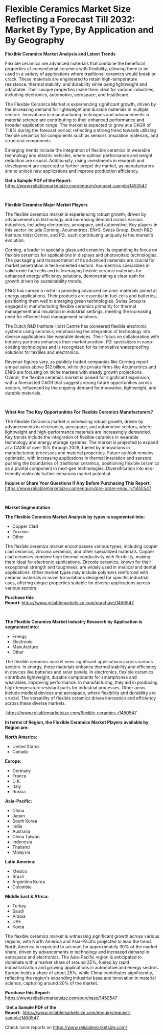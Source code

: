 <p><h1>Flexible Ceramics Market Size Reflecting a Forecast Till 2032: Market By Type, By Application and By Geography</h1></p><p><strong>Flexible Ceramics Market Analysis and Latest Trends</strong></p>
<p><p>Flexible ceramics are advanced materials that combine the beneficial properties of conventional ceramics with flexibility, allowing them to be used in a variety of applications where traditional ceramics would break or crack. These materials are engineered to retain high-temperature resistance, thermal stability, and durability while being lightweight and adaptable. Their unique properties make them ideal for various industries, including electronics, automotive, aerospace, and healthcare.</p><p>The Flexible Ceramics Market is experiencing significant growth, driven by the increasing demand for lightweight and durable materials in multiple sectors. Innovations in manufacturing techniques and advancements in material science are contributing to their enhanced performance and broader application range. The market is expected to grow at a CAGR of 11.8% during the forecast period, reflecting a strong trend towards utilizing flexible ceramics for components such as sensors, insulation materials, and structural components. </p><p>Emerging trends include the integration of flexible ceramics in wearable technology and electric vehicles, where optimal performance and weight reduction are crucial. Additionally, rising investments in research and development are expected to further propel the market, as manufacturers aim to unlock new applications and improve production efficiency.</p></p>
<p><strong>Get a Sample PDF of the Report:&nbsp;</strong> <a href="https://www.reliablemarketsize.com/enquiry/request-sample/1450547?utm_campaign=2462&utm_medium=2&utm_source=Github&utm_content=ia&utm_term=02042025&utm_id=flexible-ceramics">https://www.reliablemarketsize.com/enquiry/request-sample/1450547</a></p>
<p>&nbsp;</p>
<p><strong>Flexible Ceramics Major Market Players</strong></p>
<p><p>The flexible ceramics market is experiencing robust growth, driven by advancements in technology and increasing demand across various industries, including electronics, aerospace, and automotive. Key players in this sector include Corning, Acumentrics, ENrG, Swiss Group, Dutch R&D Institute Holst Centre, and P2i, each contributing uniquely to the market's evolution.</p><p>Corning, a leader in specialty glass and ceramics, is expanding its focus on flexible ceramics for applications in displays and photovoltaic technologies. The packaging and transportation of its advanced materials are crucial for market penetration in tech-oriented sectors. Acumentrics specializes in solid oxide fuel cells and is leveraging flexible ceramic materials for enhanced energy efficiency solutions, demonstrating a clear path for growth driven by sustainability trends.</p><p>ENrG has carved a niche in providing advanced ceramic materials aimed at energy applications. Their products are essential in fuel cells and batteries, positioning them well in emerging green technologies. Swiss Group is engaged in manufacturing flexible ceramics primarily for thermal management and insulation in industrial settings, meeting the increasing need for efficient heat management solutions.</p><p>The Dutch R&D Institute Holst Centre has pioneered flexible electronic systems using ceramics, emphasizing the integration of technology into diverse applications like wearable devices. Their focus on collaboration with industry partners enhances their market position. P2i specializes in nano-coating technologies and is recognized for its innovative waterproofing solutions for textiles and electronics. </p><p>Revenue figures vary, as publicly traded companies like Corning report annual sales above $12 billion, while the private firms like Acumentrics and ENrG are focusing on niche markets with steady growth projections. Overall, the flexible ceramics market is poised for significant expansion, with a forecasted CAGR that suggests strong future opportunities across sectors, influenced by the ongoing demand for innovative, lightweight, and durable materials.</p></p>
<p>&nbsp;</p>
<p><strong>What Are The Key Opportunities For Flexible Ceramics Manufacturers?</strong></p>
<p><p>The Flexible Ceramics market is witnessing robust growth, driven by advancements in electronics, aerospace, and automotive sectors, where lightweight and high-performance materials are increasingly demanded. Key trends include the integration of flexible ceramics in wearable technology and energy storage systems. The market is projected to expand at a CAGR of over 15% through 2028, fueled by innovations in manufacturing processes and material properties. Future outlook remains optimistic, with increasing applications in thermal insulation and sensors pushing the boundaries of traditional ceramics, positioning flexible ceramics as a pivotal component in next-gen technologies. Diversification into eco-friendly materials further enhances market potential.</p></p>
<p><strong>Inquire or Share Your Questions If Any Before Purchasing This Report:</strong> <a href="https://www.reliablemarketsize.com/enquiry/pre-order-enquiry/1450547?utm_campaign=2462&utm_medium=2&utm_source=Github&utm_content=ia&utm_term=02042025&utm_id=flexible-ceramics">https://www.reliablemarketsize.com/enquiry/pre-order-enquiry/1450547</a></p>
<p>&nbsp;</p>
<p><strong>Market Segmentation</strong></p>
<p><strong>The Flexible Ceramics Market Analysis by types is segmented into:</strong></p>
<p><ul><li>Copper Clad</li><li>Zirconia</li><li>Other</li></ul></p>
<p><p>The flexible ceramics market encompasses various types, including copper clad ceramics, zirconia ceramics, and other specialized materials. Copper clad ceramics combine high thermal conductivity with flexibility, making them ideal for electronic applications. Zirconia ceramics, known for their exceptional strength and toughness, are widely used in medical and dental applications. Other market types may include polymers reinforced with ceramic materials or novel formulations designed for specific industrial uses, offering unique properties suitable for diverse applications across various sectors.</p></p>
<p><strong>Purchase this Report:&nbsp;</strong><a href="https://www.reliablemarketsize.com/purchase/1450547?utm_campaign=2462&utm_medium=2&utm_source=Github&utm_content=ia&utm_term=02042025&utm_id=flexible-ceramics">https://www.reliablemarketsize.com/purchase/1450547</a></p>
<p>&nbsp;</p>
<p><strong>The Flexible Ceramics Market Industry Research by Application is segmented into:</strong></p>
<p><ul><li>Energy</li><li>Electronic</li><li>Manufacture</li><li>Other</li></ul></p>
<p><p>The flexible ceramics market sees significant applications across various sectors. In energy, these materials enhance thermal stability and efficiency in devices like batteries and solar panels. In electronics, flexible ceramics contribute lightweight, durable components for smartphones and wearables, improving performance. In manufacturing, they aid in producing high-temperature resistant parts for industrial processes. Other areas include medical devices and aerospace, where flexibility and durability are crucial. The versatility of flexible ceramics drives innovation and efficiency across these diverse markets.</p></p>
<p><a href="https://www.reliablemarketsize.com/flexible-ceramics-r1450547?utm_campaign=2462&utm_medium=2&utm_source=Github&utm_content=ia&utm_term=02042025&utm_id=flexible-ceramics">&nbsp;https://www.reliablemarketsize.com/flexible-ceramics-r1450547</a></p>
<p><strong>In terms of Region, the Flexible Ceramics Market Players available by Region are:</strong></p>
<p>
    <p> <strong> North America: </strong>
        <ul>
            <li>United States</li>
            <li>Canada</li>
        </ul>
        </p> 
    <p> <strong> Europe: </strong>
        <ul>
            <li>Germany</li>
            <li>France</li>
            <li>U.K.</li>
            <li>Italy</li>
            <li>Russia</li>
        </ul>
        </p> 
    <p> <strong> Asia-Pacific: </strong>
        <ul>
            <li>China</li>
            <li>Japan</li>
            <li>South Korea</li>
            <li>India</li>
            <li>Australia</li>
            <li>China Taiwan</li>
            <li>Indonesia</li>
            <li>Thailand</li>
            <li>Malaysia</li>
        </ul>
        </p> 
    <p> <strong> Latin America: </strong>
        <ul>
            <li>Mexico</li>
            <li>Brazil</li>
            <li>Argentina Korea</li>
            <li>Colombia</li>
        </ul>
        </p> 
    <p> <strong> Middle East & Africa: </strong>
        <ul>
            <li>Turkey</li>
            <li>Saudi</li>
            <li>Arabia</li>
            <li>UAE</li>
            <li>Korea</li>
        </ul>
    </p>
    </p>
<p><p>The flexible ceramics market is witnessing significant growth across various regions, with North America and Asia-Pacific projected to lead the trend. North America is expected to account for approximately 30% of the market share, driven by advancements in technology and increased demand in aerospace and electronics. The Asia-Pacific region is anticipated to dominate with a market share of around 35%, fueled by rapid industrialization and growing applications in automotive and energy sectors. Europe holds a share of about 25%, while China contributes significantly, reflecting the region's expanding industrial base and innovation in material science, capturing around 20% of the market.</p></p>
<p><strong>Purchase this Report: </strong><a href="https://www.reliablemarketsize.com/purchase/1450547?utm_campaign=2462&utm_medium=2&utm_source=Github&utm_content=ia&utm_term=02042025&utm_id=flexible-ceramics">https://www.reliablemarketsize.com/purchase/1450547</a></p>
<p>&nbsp;<strong>Get a Sample PDF of the Report:&nbsp;&nbsp;</strong><a href="https://www.reliablemarketsize.com/enquiry/request-sample/1450547?utm_campaign=2462&utm_medium=2&utm_source=Github&utm_content=ia&utm_term=02042025&utm_id=flexible-ceramics">https://www.reliablemarketsize.com/enquiry/request-sample/1450547</a></p>
<p><strong></strong></p>
<p>Check more reports on <a href="https://www.reliablemarketsize.com/?utm_campaign=2462&utm_medium=2&utm_source=Github&utm_content=ia&utm_term=02042025&utm_id=flexible-ceramics">https://www.reliablemarketsize.com/</a></p>
